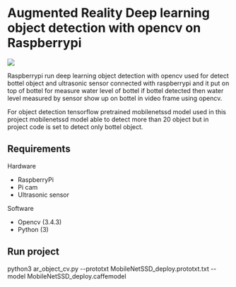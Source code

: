 # Augmented Reality Deep learning object detection with opencv on Raspberrypi


![](demo.gif)

Raspberrypi run deep learning object detection with opencv used for detect bottel object and ultrasonic sensor connected with raspberrypi and it put on top of bottel for measure water level of bottel if bottel detected then water level measured by sensor show up on bottel in video frame using opencv.

For object detection tensorflow pretrained mobilenetssd model used in this project mobilenetssd model able to detect more than 20 object but in project code is set to detect only bottel object.

## Requirements

Hardware

* RaspberryPi
* Pi cam
* Ultrasonic sensor

Software

* Opencv (3.4.3)
* Python (3)


## Run project

python3 ar_object_cv.py --prototxt MobileNetSSD_deploy.prototxt.txt --model MobileNetSSD_deploy.caffemodel




